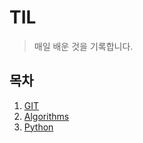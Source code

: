 # TIL

> 매일 배운 것을 기록합니다.



## 목차

1. [GIT](./git/)
2. [Algorithms](./algorithms/)
3. [Python](./python/)





